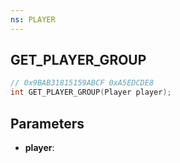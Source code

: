 ```yaml
---
ns: PLAYER
---
```

## GET_PLAYER_GROUP

```c
// 0x9BAB31815159ABCF 0xA5EDCDE8
int GET_PLAYER_GROUP(Player player);
```

## Parameters
* **player**:
